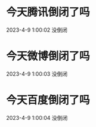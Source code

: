 # 今天腾讯倒闭了吗

2023-4-9 1:00:02 没倒闭

# 今天微博倒闭了吗

2023-4-9 1:00:03 没倒闭

# 今天百度倒闭了吗

2023-4-9 1:00:04 没倒闭

